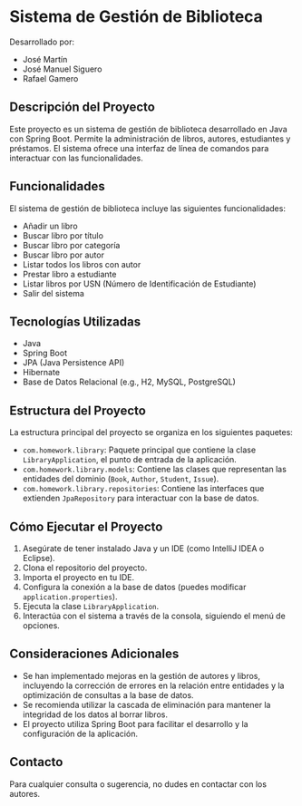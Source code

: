# Sistema de Gestión de Biblioteca

Desarrollado por:

* José Martín
* José Manuel Siguero
* Rafael Gamero

## Descripción del Proyecto

Este proyecto es un sistema de gestión de biblioteca desarrollado en Java con Spring Boot.
Permite la administración de libros, autores, estudiantes y préstamos.
El sistema ofrece una interfaz de línea de comandos para interactuar con las funcionalidades.

## Funcionalidades

El sistema de gestión de biblioteca incluye las siguientes funcionalidades:

* Añadir un libro
* Buscar libro por título
* Buscar libro por categoría
* Buscar libro por autor
* Listar todos los libros con autor
* Prestar libro a estudiante
* Listar libros por USN (Número de Identificación de Estudiante)
* Salir del sistema

## Tecnologías Utilizadas

* Java
* Spring Boot
* JPA (Java Persistence API)
* Hibernate
* Base de Datos Relacional (e.g., H2, MySQL, PostgreSQL)

## Estructura del Proyecto

La estructura principal del proyecto se organiza en los siguientes paquetes:

* `com.homework.library`: Paquete principal que contiene la clase `LibraryApplication`, el punto de entrada de la aplicación.
* `com.homework.library.models`: Contiene las clases que representan las entidades del dominio (`Book`, `Author`, `Student`, `Issue`).
* `com.homework.library.repositories`: Contiene las interfaces que extienden `JpaRepository` para interactuar con la base de datos.

## Cómo Ejecutar el Proyecto

1.  Asegúrate de tener instalado Java y un IDE (como IntelliJ IDEA o Eclipse).
2.  Clona el repositorio del proyecto.
3.  Importa el proyecto en tu IDE.
4.  Configura la conexión a la base de datos (puedes modificar `application.properties`).
5.  Ejecuta la clase `LibraryApplication`.
6.  Interactúa con el sistema a través de la consola, siguiendo el menú de opciones.

## Consideraciones Adicionales

* Se han implementado mejoras en la gestión de autores y libros, incluyendo la corrección de errores en la relación entre entidades y la optimización de consultas a la base de datos.
* Se recomienda utilizar la cascada de eliminación para mantener la integridad de los datos al borrar libros.
* El proyecto utiliza Spring Boot para facilitar el desarrollo y la configuración de la aplicación.

## Contacto

Para cualquier consulta o sugerencia, no dudes en contactar con los autores.
